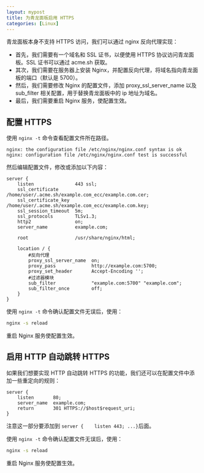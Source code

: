 ```yaml
---
layout: mypost
title: 为青龙面板启用 HTTPS
categories: [Linux]
---
```


青龙面板本身不支持 HTTPS 访问，我们可以通过 nginx 反向代理实现：

- 首先，我们需要有一个域名和 SSL 证书，以便使用 HTTPS 协议访问青龙面板。SSL 证书可以通过 acme.sh 获取。
- 其次，我们需要在服务器上安装 Nginx，并配置反向代理，将域名指向青龙面板的端口（默认是 5700）。
- 然后，我们需要修改 Nginx 的配置文件，添加 proxy_ssl_server_name 以及 sub_filter 相关配置，用于替换青龙面板中的 ip 地址为域名。
- 最后，我们需要重启 Nginx 服务，使配置生效。

## 配置 HTTPS
使用 `nginx -t` 命令查看配置文件所在路径。
```
nginx: the configuration file /etc/nginx/nginx.conf syntax is ok
nginx: configuration file /etc/nginx/nginx.conf test is successful
```
然后编辑配置文件，修改或添加以下内容：

```
server {
    listen               443 ssl;
    ssl_certificate      /home/user/.acme.sh/example.com_ecc/example.com.cer;
    ssl_certificate_key  /home/user/.acme.sh/example.com_ecc/example.com.key;
    ssl_session_timeout  5m;
    ssl_protocols        TLSv1.3;
    http2                on;
    server_name          example.com;

    root                 /usr/share/nginx/html;

    location / {
        #反向代理
        proxy_ssl_server_name  on;
        proxy_pass             http://example.com:5700;
        proxy_set_header       Accept-Encoding '';
        #过滤器模块
        sub_filter             "example.com:5700" "example.com";
        sub_filter_once        off;
    }
}
```
使用 `nginx -t` 命令确认配置文件无误后，使用：
```sh
nginx -s reload
```
重启 Nginx 服务使配置生效。

## 启用 HTTP 自动跳转 HTTPS

如果我们想要实现 HTTP 自动跳转 HTTPS 的功能，我们还可以在配置文件中添加一些重定向的规则：
```
server {
    listen       80;
    server_name  example.com;
    return       301 HTTPS://$host$request_uri;
}
```
注意这一部分要添加到 `server {    listen 443; ...}`后面。

使用 `nginx -t` 命令确认配置文件无误后，使用：
```sh
nginx -s reload
```
重启 Nginx 服务使配置生效。
